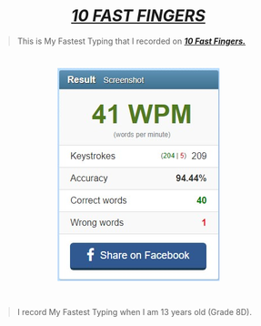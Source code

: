 # <div align="center"><a href="https://10fastfingers.com/"><b><i>10 FAST FINGERS</i></b></a></div>

> This is My Fastest Typing that I recorded on <a href="https://10fastfingers.com/"><b><i>10 Fast Fingers.</i></b></a>

#
# <div align="center"><img src="10 Faster Fingers.jpg"></div>
#
> I record My Fastest Typing when I am 13 years old (Grade 8D).
